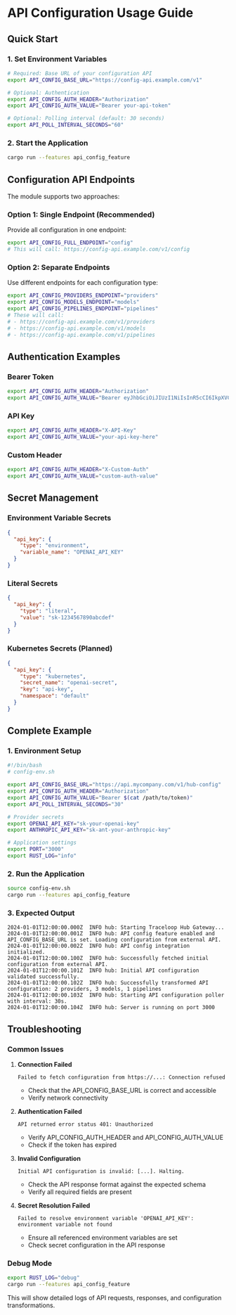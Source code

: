 # API Configuration Usage Guide

## Quick Start

### 1. Set Environment Variables

```bash
# Required: Base URL of your configuration API
export API_CONFIG_BASE_URL="https://config-api.example.com/v1"

# Optional: Authentication
export API_CONFIG_AUTH_HEADER="Authorization"
export API_CONFIG_AUTH_VALUE="Bearer your-api-token"

# Optional: Polling interval (default: 30 seconds)
export API_POLL_INTERVAL_SECONDS="60"
```

### 2. Start the Application

```bash
cargo run --features api_config_feature
```

## Configuration API Endpoints

The module supports two approaches:

### Option 1: Single Endpoint (Recommended)

Provide all configuration in one endpoint:

```bash
export API_CONFIG_FULL_ENDPOINT="config"
# This will call: https://config-api.example.com/v1/config
```

### Option 2: Separate Endpoints

Use different endpoints for each configuration type:

```bash
export API_CONFIG_PROVIDERS_ENDPOINT="providers"
export API_CONFIG_MODELS_ENDPOINT="models"
export API_CONFIG_PIPELINES_ENDPOINT="pipelines"
# These will call:
# - https://config-api.example.com/v1/providers
# - https://config-api.example.com/v1/models
# - https://config-api.example.com/v1/pipelines
```

## Authentication Examples

### Bearer Token
```bash
export API_CONFIG_AUTH_HEADER="Authorization"
export API_CONFIG_AUTH_VALUE="Bearer eyJhbGciOiJIUzI1NiIsInR5cCI6IkpXVCJ9..."
```

### API Key
```bash
export API_CONFIG_AUTH_HEADER="X-API-Key"
export API_CONFIG_AUTH_VALUE="your-api-key-here"
```

### Custom Header
```bash
export API_CONFIG_AUTH_HEADER="X-Custom-Auth"
export API_CONFIG_AUTH_VALUE="custom-auth-value"
```

## Secret Management

### Environment Variable Secrets
```json
{
  "api_key": {
    "type": "environment",
    "variable_name": "OPENAI_API_KEY"
  }
}
```

### Literal Secrets
```json
{
  "api_key": {
    "type": "literal",
    "value": "sk-1234567890abcdef"
  }
}
```

### Kubernetes Secrets (Planned)
```json
{
  "api_key": {
    "type": "kubernetes",
    "secret_name": "openai-secret",
    "key": "api-key",
    "namespace": "default"
  }
}
```

## Complete Example

### 1. Environment Setup
```bash
#!/bin/bash
# config-env.sh

export API_CONFIG_BASE_URL="https://api.mycompany.com/v1/hub-config"
export API_CONFIG_AUTH_HEADER="Authorization"
export API_CONFIG_AUTH_VALUE="Bearer $(cat /path/to/token)"
export API_POLL_INTERVAL_SECONDS="30"

# Provider secrets
export OPENAI_API_KEY="sk-your-openai-key"
export ANTHROPIC_API_KEY="sk-ant-your-anthropic-key"

# Application settings
export PORT="3000"
export RUST_LOG="info"
```

### 2. Run the Application
```bash
source config-env.sh
cargo run --features api_config_feature
```

### 3. Expected Output
```
2024-01-01T12:00:00.000Z  INFO hub: Starting Traceloop Hub Gateway...
2024-01-01T12:00:00.001Z  INFO hub: API config feature enabled and API_CONFIG_BASE_URL is set. Loading configuration from external API.
2024-01-01T12:00:00.002Z  INFO hub: API config integration initialized.
2024-01-01T12:00:00.100Z  INFO hub: Successfully fetched initial configuration from external API.
2024-01-01T12:00:00.101Z  INFO hub: Initial API configuration validated successfully.
2024-01-01T12:00:00.102Z  INFO hub: Successfully transformed API configuration: 2 providers, 3 models, 1 pipelines
2024-01-01T12:00:00.103Z  INFO hub: Starting API configuration poller with interval: 30s.
2024-01-01T12:00:00.104Z  INFO hub: Server is running on port 3000
```

## Troubleshooting

### Common Issues

1. **Connection Failed**
   ```
   Failed to fetch configuration from https://...: Connection refused
   ```
   - Check that the API_CONFIG_BASE_URL is correct and accessible
   - Verify network connectivity

2. **Authentication Failed**
   ```
   API returned error status 401: Unauthorized
   ```
   - Verify API_CONFIG_AUTH_HEADER and API_CONFIG_AUTH_VALUE
   - Check if the token has expired

3. **Invalid Configuration**
   ```
   Initial API configuration is invalid: [...]. Halting.
   ```
   - Check the API response format against the expected schema
   - Verify all required fields are present

4. **Secret Resolution Failed**
   ```
   Failed to resolve environment variable 'OPENAI_API_KEY': environment variable not found
   ```
   - Ensure all referenced environment variables are set
   - Check secret configuration in the API response

### Debug Mode

```bash
export RUST_LOG="debug"
cargo run --features api_config_feature
```

This will show detailed logs of API requests, responses, and configuration transformations.
